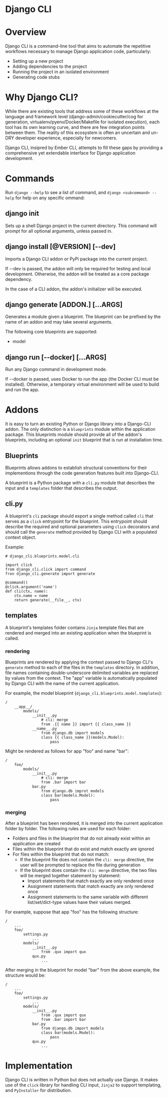 Django CLI
==========

# Overview

Django CLI is a command-line tool that aims to automate the repetitive workflows necessary
to manage Django application code, particularly:

* Setting up a new project 
* Adding dependencies to the project
* Running the project in an isolated environment
* Generating code stubs

# Why Django CLI?

While there are existing tools that address some of these workflows at the language and framework level
(django-admin/cookiecutter/cog for generation, virtualenv/pyenv/Docker/Makefile for isolated execution),
each tool has its own learning curve, and there are few integration points between them.
The reality of this ecosystem is often an uncertain and un-DRY developer experience, especially
for newcomers. 

Django CLI, insipred by Ember CLI, attempts to fill these gaps by providing a comprehensive yet extendable
interface for Django application development.

# Commands

Run `django --help` to see a list of command, and `django <subcommand> --help` for help on any specific ommand:

## django init

Sets up a shell Django project in the current directory.
This command will prompt for all optional arguments, unless passed in.

## django install <ADDON>[@VERSION] [--dev]

Imports a Django CLI addon or PyPi package into the current project.

If --dev is passed, the addon will only be required for testing and local development.
Otherwise, the addon will be treated as a core package dependency.

In the case of a CLI addon, the addon's initializer will be executed.

## django generate [ADDON.]<BLUEPRINT> [...ARGS]

Generates a module given a blueprint. The blueprint can be prefixed by the name
of an addon and may take several arguments.

The following core blueprints are supported:

* model

## django run <COMMAND> [--docker] [...ARGS]

Run any Django command in development mode.

If --docker is passed, uses Docker to run the app (the Docker CLI must be installed).
Otherwise, a temporary virtual environment will be used to build and run the app.

# Addons

It is easy to turn an existing Python or Django library into a Django-CLI addon.
The only distinction is a `blueprints` module within the application package.
This blueprints module should provide all of the addon's blueprints, including an optional
`init` blueprint that is run at installation time.

## Blueprints

Blueprints allows addons to establish structural conventions for
their implementions through the code generation features built into Django-CLI.

A blueprint is a Python package with a `cli.py` module that describes the input
and a `templates` folder that describes the output.

## cli.py

A blueprint's `cli` package should export a single method called `cli` that serves as a `click`
entrypoint for the blueprint. This entrypoint should describe the required and optional parameters using
`click` decorators and should call the `generate` method provided by Django CLI with a
populated context object.

Example:

```
# django_cli.blueprints.model.cli

import click
from django_cli.click import command
fron django_cli.generate import generate

@command()
@click.argument('name')
def cli(ctx, name):
    ctx.name = name
    return generate(__file__, ctx)
```

## templates

A blueprint's templates folder contains `Jinja` template files that are rendered and merged into an existing
application when the blueprint is called.

### rendering

Blueprints are rendered by applying the context passed to Django CLI's `generate` method to each of the files
in the `templates` directory. In addition, file names containing double-underscore delimited variables are replaced by values
from the context. The "app" variable is automatically populated by Django CLI with the name of the current application.

For example, the model blueprint (`django_cli.blueprints.model.templates`):
```
/
    __app__/
        models/
            __init__.py
                # cli: merge
                from .{{ name }} import {{ class_name }}
            __name__.py
                from django.db import models
                class {{ class_name }}(models.Model):
                    pass
```

Might be rendered as follows for app "foo" and name "bar":

```
/
    foo/
        models/
            __init__.py
                # cli: merge
                from .bar import bar
            bar.py
                from django.db improt models
                class bar(models.Model):
                    pass
```

### merging

After a blueprint has been rendered, it is merged into the current application folder by folder.
The following rules are used for each folder:

* Folders and files in the blueprint that do not already exist within an application are created
* Files within the blueprint that do exist and match exactly are ignored
* For files within the blueprint that do not match:
  * If the blueprint file does not contain the `cli: merge` directive, the user will be prompted to replace the file during generation
  * If the blueprint does contain the `cli: merge` directive, the two files will be merged together statement by statement:
    * Import statements that match exactly are only rendered once
    * Assignment statements that match exactly are only rendered once
    * Assignment statements to the same variable with different list/set/dict-type values have their values merged.

For example, suppose that app "foo" has the following structure:

```
/
    ...
    foo/
        settings.py
            ...
        models/
            __init__.py
                from .qux import qux
            qux.py
                ...
```

After merging in the blueprint for model "bar" from the above example, the structure would be:

```
/
    ...
    foo/
        settings.py
            ...
        models/
            __init__.py
                from .qux import qux
                from .bar import bar
            bar.py
                from django.db import models
                class bar(models.Model):
                    pass
            qux.py
                ...
```

# Implementation

Django CLI is written in Python but does not actually use Django.
It makes use of the `click` library for handling CLI input, `Jinja2` to support templating, and `PyInstaller`
for distribution.

